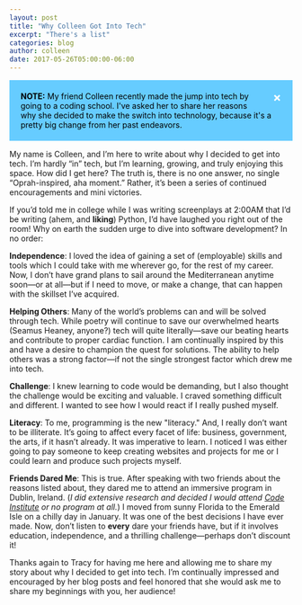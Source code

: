 ```yaml
---
layout: post
title: "Why Colleen Got Into Tech"
excerpt: "There's a list"
categories: blog
author: colleen
date: 2017-05-26T05:00:00-06:00
---
```


<style>
.alert {
    padding: 20px;
    background-color: #f44336;
    color: black;
    opacity: 1;
    transition: opacity 0.6s;
    margin-bottom: 15px;
}

.alert.note {background-color: #66ccff;}

.closebtn {
    margin-left: 15px;
    color: white;
    font-weight: bold;
    float: right;
    font-size: 22px;
    line-height: 20px;
    cursor: pointer;
    transition: 0.3s;
}

.closebtn:hover {
    color: black;
}
</style>

<div class="alert note">
  <span class="closebtn">&times;</span>  
  <strong>NOTE:</strong> My friend Colleen recently made the jump into tech by going to a coding school.  I've asked her to share her reasons why she decided to make the switch into technology, because it's a pretty big change from her past endeavors.
</div>

<script>
var close = document.getElementsByClassName("closebtn");
var i;

for (i = 0; i < close.length; i++) {
    close[i].onclick = function(){
        var div = this.parentElement;
        div.style.opacity = "0";
        setTimeout(function(){ div.style.display = "none"; }, 600);
    }
}
</script>


My name is Colleen, and I’m here to write about why I decided to get into tech. I’m hardly “in” tech, but I’m learning, growing, and truly enjoying this space. How did I get here? The truth is, there is no one answer, no single “Oprah-inspired, aha moment.” Rather, it’s been a series of continued encouragements and mini victories.

If you’d told me in college while I was writing screenplays at 2:00AM that I’d be writing (ahem, and <b>liking</b>) Python, I’d have laughed you right out of the room! Why on earth the sudden urge to dive into software development? In no order:

<b>Independence</b>: I loved the idea of gaining a set of (employable) skills and tools which I could take with me wherever go, for the rest of my career. Now, I don’t have grand plans to sail around the Mediterranean anytime soon—or at all—but if I need to move, or make a change, that can happen with the skillset I’ve acquired.

<b>Helping Others</b>: Many of the world’s problems can and will be solved through tech. While poetry will continue to save our overwhelmed hearts (Seamus Heaney, anyone?) tech will quite literally—save our beating hearts and contribute to proper cardiac function. I am continually inspired by this and have a desire to champion the quest for solutions. The ability to help others was a strong factor—if not the single strongest factor which drew me into tech.

<b>Challenge</b>: I knew learning to code would be demanding, but I also thought the challenge would be exciting and valuable. I craved something difficult and different. I wanted to see how I would react if I really pushed myself.

<b>Literacy</b>: To me, programming is the new "literacy." And, I really don’t want to be illiterate. It’s going to affect every facet of life: business, government, the arts, if it hasn’t already. It was imperative to learn. I noticed I was either going to pay someone to keep creating websites and projects for me or I could learn and produce such projects myself.

<b>Friends Dared Me</b>: This is true. After speaking with two friends about the reasons listed about, they dared me to attend an immersive program in Dublin, Ireland. (<i>I did extensive research and decided I would attend <a href="https://www.codeinstitute.net/">Code Institute</a> or no program at all.</i>) I moved from sunny Florida to the Emerald Isle on a chilly day in January. It was one of the best decisions I have ever made. Now, don’t listen to <b>every</b> dare your friends have, but if it involves education, independence, and a thrilling challenge—perhaps don’t discount it!
 
Thanks again to Tracy for having me here and allowing me to share my story about why I decided to get into tech. I’m continually impressed and encouraged by her blog posts and feel honored that she would ask me to share my beginnings with you, her audience!